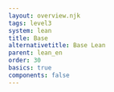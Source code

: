 ```yaml
---
layout: overview.njk
tags: level3
system: lean
title: Base
alternativetitle: Base Lean
parent: lean_en
order: 30
basics: true
components: false
---
```

